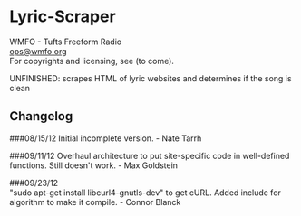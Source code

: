 Lyric-Scraper
=============

WMFO - Tufts Freeform Radio  
ops@wmfo.org  
For copyrights and licensing, see (to come).  

UNFINISHED: scrapes HTML of lyric websites and determines if the song is clean

Changelog
---------
###08/15/12
Initial incomplete version. - Nate Tarrh

###09/11/12
Overhaul architecture to put site-specific code in well-defined functions. Still doesn't work. - Max Goldstein

###09/23/12  
"sudo apt-get install libcurl4-gnutls-dev" to get cURL. Added include for algorithm to make it compile. - Connor Blanck  
